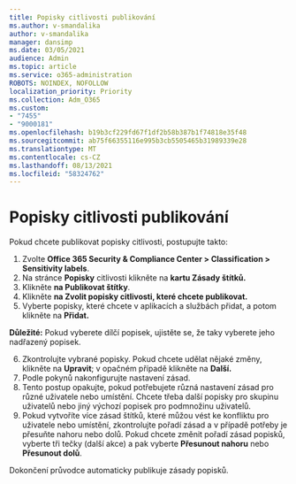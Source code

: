 ```yaml
---
title: Popisky citlivosti publikování
ms.author: v-smandalika
author: v-smandalika
manager: dansimp
ms.date: 03/05/2021
audience: Admin
ms.topic: article
ms.service: o365-administration
ROBOTS: NOINDEX, NOFOLLOW
localization_priority: Priority
ms.collection: Adm_O365
ms.custom:
- "7455"
- "9000181"
ms.openlocfilehash: b19b3cf229fd67f1df2b58b387b1f74818e35f48
ms.sourcegitcommit: ab75f66355116e995b3cb5505465b31989339e28
ms.translationtype: MT
ms.contentlocale: cs-CZ
ms.lasthandoff: 08/13/2021
ms.locfileid: "58324762"
---
```

# <a name="publish-sensitivity-labels"></a>Popisky citlivosti publikování

Pokud chcete publikovat popisky citlivosti, postupujte takto:

1. Zvolte **Office 365 Security & Compliance Center > Classification > Sensitivity labels**.
2. Na stránce **Popisky** citlivosti klikněte na **kartu Zásady štítků.**
3. Klikněte **na Publikovat štítky**.
4. Klikněte **na Zvolit popisky citlivosti, které chcete publikovat.** 
5. Vyberte popisky, které chcete v aplikacích a službách přidat, a potom klikněte na **Přidat.**

**Důležité:** Pokud vyberete dílčí popisek, ujistěte se, že taky vyberete jeho nadřazený popisek.

6. Zkontrolujte vybrané popisky. Pokud chcete udělat nějaké změny, klikněte na **Upravit**; v opačném případě klikněte na **Další.**
7. Podle pokynů nakonfigurujte nastavení zásad.
8. Tento postup opakujte, pokud potřebujete různá nastavení zásad pro různé uživatele nebo umístění. Chcete třeba další popisky pro skupinu uživatelů nebo jiný výchozí popisek pro podmnožinu uživatelů.
9. Pokud vytvoříte více zásad štítků, které můžou vést ke konfliktu pro uživatele nebo umístění, zkontrolujte pořadí zásad a v případě potřeby je přesuňte nahoru nebo dolů. Pokud chcete změnit pořadí zásad popisků, vyberte tři tečky (další akce) a pak vyberte **Přesunout nahoru** nebo **Přesunout dolů**.

Dokončení průvodce automaticky publikuje zásady popisků.

